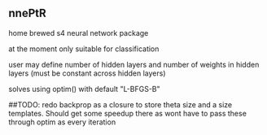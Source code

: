 ## nnePtR

home brewed s4 neural network package

at the moment only suitable for classification

user may define number of hidden layers and number of weights in hidden layers
(must be constant across hidden layers)

solves using optim() with default "L-BFGS-B"

##TODO:
redo backprop as a closure to store theta size and a size templates. Should get some
speedup there as wont have to pass these through optim as every iteration
